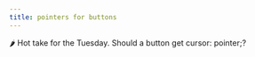 ```yaml
---
title: pointers for buttons
---
```


🌶️ Hot take for the Tuesday. Should a button get cursor: pointer;?

